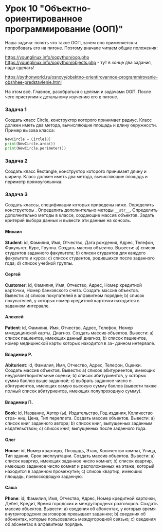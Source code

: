 # Урок 10 "Объектно-ориентированное программирование (ООП)"

Наша задача: понять что такое ООП, зачем оно применяется и попробовать его на питоне. Поэтому вначале читаем общие положения:

https://younglinux.info/oopython/oop.php
https://younglinux.info/oopython/objects.php - тут в конце два задания, надо сделать!

https://pythonworld.ru/osnovy/obektno-orientirovannoe-programmirovanie-obshhee-predstavlenie.html

На этом всё. Главное, разобраться с целями и задачами ООП. После чего приступим к детальному изучению его в питоне.

### Задача 1
Создать класс Circle, конструктор которого принимает радиус. Класс должен иметь два метода, вычисляющие площадь и длину окружности.
Пример вызова класса:
```python
NewCircle = Circle(8)
print(NewCircle.area())
print(NewCircle.perimeter())
```

### Задача 2
Создать класс Rectangle, конструктор которого принимает длину и ширину. Класс должен иметь два метода, вычисляющие площадь и периметр прямоугольника.

### Задача 3
Создать классы, спецификации которых приведены ниже. Определить конструкторы . Определить дополнительно методы `__str__`.
Определить дополнительно методы в классе, создающие массив объектов. Задать критерий выбора данных и вывести эти данные на консоль. 

#### Михаил
**Student**: id, Фамилия, Имя, Отчество, Дата рождения, Адрес, Телефон,
Факультет, Курс, Группа.
Создать массив объектов. Вывести:
a) список студентов заданного факультета;
b) списки студентов для каждого факультета и курса;
c) список студентов, родившихся после заданного года;
d) список учебной группы.

#### Сергей
**Customer**: id, Фамилия, Имя, Отчество, Адрес, Номер кредитной карточки,
Номер банковского счета.
Создать массив объектов. Вывести:
a) список покупателей в алфавитном порядке;
b) список покупателей, у которых номер кредитной карточки находится
в заданном интервале.

#### Алексей
**Patient**: id, Фамилия, Имя, Отчество, Адрес, Телефон, Номер ммедицинской
карты, Диагноз.
Создать массив объектов. Вывести:
a) список пациентов, имеющих данный диагноз;
b) список пациентов, номер медицинской карты которых находится в за-
данном интервале.

#### Владимир Р.
**Abiturient**: id, Фамилия, Имя, Отчество, Адрес, Телефон, Оценки.
Создать массив объектов. Вывести:
a) список абитуриентов, имеющих неудовлетворительные оценки;
b) список абитуриентов, у которых сумма баллов выше заданной;
c) выбрать заданное число n абитуриентов, имеющих самую высокую
сумму баллов (вывести также полный список абитуриентов, имеющих
полупроходную сумму).

#### Владимир П.
**Book**: id, Название, Автор (ы), Издательство, Год издания, Количество стра-
ниц, Цена, Тип переплета.
Создать массив объектов. Вывести:
a) список книг заданного автора;
b) список книг, выпущенных заданным издательством;
c) список книг, выпущенных после заданного года.

#### Олег
**House**: id, Номер квартиры, Площадь, Этаж, Количество комнат, Улица,
Тип здания, Срок эксплуатации.
Создать массив объектов. Вывести:
a) список квартир, имеющих заданное число комнат;
b) список квартир, имеющих заданное число комнат и расположенных
на этаже, который находится в заданном промежутке;
c) список квартир, имеющих площадь, превосходящую заданную.

#### Саша
**Phone**: id, Фамилия, Имя, Отчество, Адрес, Номер кредитной карточки,
Дебет, Кредит, Время городских и междугородных разговоров.
Создать массив объектов. Вывести:
a) сведения об абонентах, у которых время внутригородских разговоров
превышает заданное;
b) сведения об абонентах, которые пользовались междугородной связью;
c) сведения об абонентах в алфавитном порядке.













